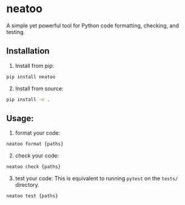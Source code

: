# neatoo
A simple yet powerful tool for Python code formatting, checking, and testing.



## Installation

1. Install from pip:
```bash
pip install neatoo
```

2. Install from source:
```bash
pip install -e .
```

## Usage:

1. format your code:
```bash
neatoo format {paths}
```

2. check your code:
```bash
neatoo check {paths}
```

3. test your code:
This is equivalent to running `pytest` on the `tests/` directory.

```bash
neatoo test {paths}
```


